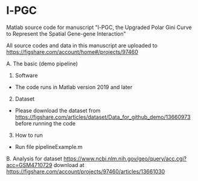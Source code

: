 # l-PGC
Matlab source code for manuscript "l-PGC, the Upgraded Polar Gini Curve to Represent the Spatial Gene-gene Interaction"

All source codes and data in this manuscript are uploaded to https://figshare.com/account/home#/projects/97460

A. The basic (demo pipeline)

1. Software
- The code runs in Matlab version 2019 and later

2. Dataset
- Please download the dataset from https://figshare.com/articles/dataset/Data_for_github_demo/13660973 before running the code

3. How to run
- Run file pipelineExample.m


B. Analysis for dataset https://www.ncbi.nlm.nih.gov/geo/query/acc.cgi?acc=GSM4710729
download at https://figshare.com/account/projects/97460/articles/13661030
